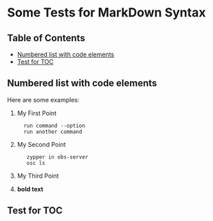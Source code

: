 # Some Tests for MarkDown Syntax

## Table of Contents

* [Numbered list with code elements](#numbered-list-with-code-elements)
* [Test for TOC](#test-for-toc)

## Numbered list with code elements

Here are some examples:


1. My First Point

         run command --option
         run another command

2. My Second Point

          zypper in obs-server
          osc ls

3. My Third Point
4. **bold text**

## Test for TOC
